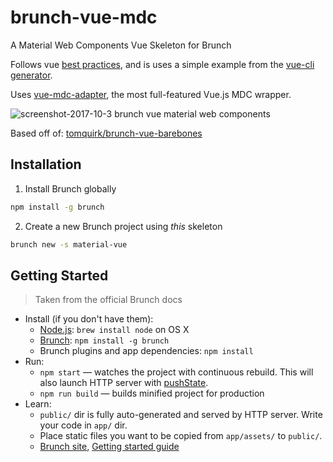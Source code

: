 # brunch-vue-mdc

A Material Web Components Vue Skeleton for Brunch

Follows vue [best practices](https://vuejs.org/v2/guide/single-file-components.html), and is uses a simple example from the [vue-cli generator](https://github.com/vuejs/vue-cli).

Uses [vue-mdc-adapter](https://github.com/stasson/vue-mdc-adapter), the most full-featured Vue.js MDC wrapper.

![screenshot-2017-10-3 brunch vue material web components](https://user-images.githubusercontent.com/11166947/31198947-f56d677a-a923-11e7-8cf9-db0094f06e22.png)

Based off of: [tomquirk/brunch-vue-barebones](https://github.com/tomquirk/brunch-vue-barebones)

## Installation

1. Install Brunch globally

```bash
npm install -g brunch
```

2. Create a new Brunch project using _this_ skeleton

```bash
brunch new -s material-vue
```

## Getting Started

> Taken from the official Brunch docs

* Install (if you don't have them):
  * [Node.js](http://nodejs.org): `brew install node` on OS X
  * [Brunch](http://brunch.io): `npm install -g brunch`
  * Brunch plugins and app dependencies: `npm install`
* Run:
  * `npm start` — watches the project with continuous rebuild. This will also launch HTTP server with [pushState](https://developer.mozilla.org/en-US/docs/Web/Guide/API/DOM/Manipulating_the_browser_history).
  * `npm run build` — builds minified project for production
* Learn:
  * `public/` dir is fully auto-generated and served by HTTP server.  Write your code in `app/` dir.
  * Place static files you want to be copied from `app/assets/` to `public/`.
  * [Brunch site](http://brunch.io), [Getting started guide](https://github.com/brunch/brunch-guide#readme)
